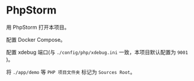 # PhpStorm

用 PhpStorm 打开本项目。

配置 Docker Compose。

配置 xdebug 端口(与 `./config/php/xdebug.ini` 一致，本项目默认配置为 `9001` )。

将 `./app/demo` 等 `PHP 项目文件夹` 标记为 `Sources Root`。
